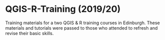 # QGIS-R-Training (2019/20)

Training materials for a two QGIS & R training courses in Edinburgh. These materials and tutorials were passed to those who attended to refresh and revise their basic skills.
